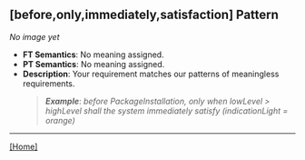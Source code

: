 ## [before,only,immediately,satisfaction] Pattern
_No image yet_
 * **FT Semantics**: No meaning assigned.
 * **PT Semantics**: No meaning assigned.
 * **Description**: Your requirement matches our patterns of meaningless requirements.
   > **_Example_**: _before PackageInstallation, only when lowLevel > highLevel shall the system  immediately satisfy (indicationLight = orange)_   
***
[[Home]](../semantics.md)